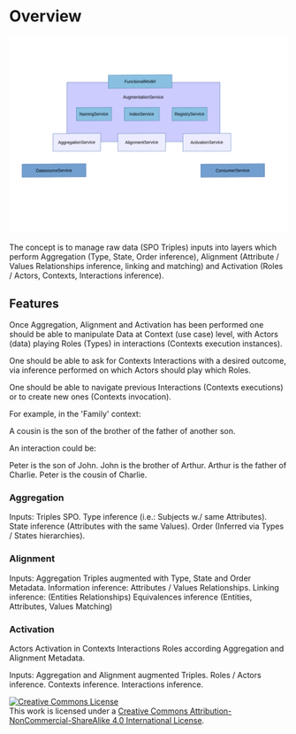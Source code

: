 # Overview

![Diagram](https://github.com/sebxama/sebxama/blob/main/Services.png?raw=true "Diagram")

The concept is to manage raw data (SPO Triples) inputs into layers which perform Aggregation (Type, State, Order inference), Alignment (Attribute / Values Relationships inference, linking and matching) and Activation (Roles / Actors, Contexts, Interactions inference).

## Features

Once Aggregation, Alignment and Activation has been performed one should be able to manipulate Data at Context (use case) level, with Actors (data) playing Roles (Types) in interactions (Contexts execution instances).

One should be able to ask for Contexts Interactions with a desired outcome, via inference performed on which Actors should play which Roles.

One should be able to navigate previous Interactions (Contexts executions) or to create new ones (Contexts invocation).

For example, in the 'Family' context:

A cousin is the son of the brother of the father of another son.

An interaction could be:

Peter is the son of John.
John is the brother of Arthur.
Arthur is the father of Charlie.
Peter is the cousin of Charlie.

### Aggregation

Inputs: Triples SPO.
Type inference (i.e.: Subjects w./ same Attributes).
State inference (Attributes with the same Values).
Order (Inferred via Types / States hierarchies).

### Alignment

Inputs: Aggregation Triples augmented with Type, State and Order Metadata.
Information inference: Attributes / Values Relationships.
Linking inference: (Entities Relationships)
Equivalences inference (Entities, Attributes, Values Matching)

### Activation

Actors Activation in Contexts Interactions Roles according Aggregation and Alignment Metadata.

Inputs: Aggregation and Alignment augmented Triples.
Roles / Actors inference.
Contexts inference.
Interactions inference.

<a rel="license" href="http://creativecommons.org/licenses/by-nc-sa/4.0/"><img alt="Creative Commons License" style="border-width:0" src="https://i.creativecommons.org/l/by-nc-sa/4.0/88x31.png" /></a><br />This work is licensed under a <a rel="license" href="http://creativecommons.org/licenses/by-nc-sa/4.0/">Creative Commons Attribution-NonCommercial-ShareAlike 4.0 International License</a>.

